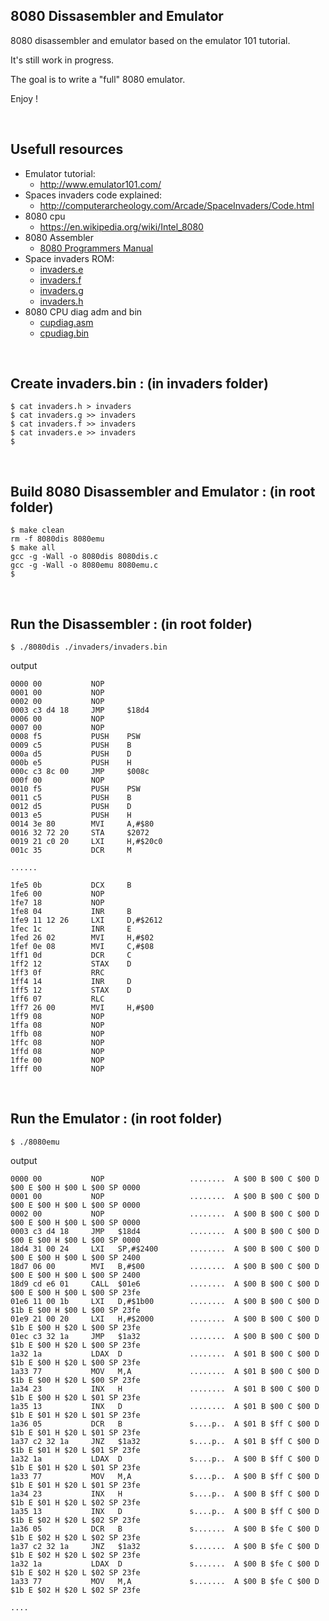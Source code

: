 8080 Dissasembler and Emulator
------------------------------

8080 disassembler and emulator based on the emulator 101 tutorial.

It's still work in progress.

The goal is to write a "full" 8080 emulator.

Enjoy !

$~$

Usefull resources
-----------------

* Emulator tutorial: 
  * http://www.emulator101.com/
* Spaces invaders code explained: 
  * http://computerarcheology.com/Arcade/SpaceInvaders/Code.html
* 8080 cpu
  * https://en.wikipedia.org/wiki/Intel_8080
* 8080 Assembler
  * [8080 Programmers Manual](./document/8080%20Programmers%20Manual.pdf)
* Space invaders ROM:
  * [invaders.e](./invaders/invaders.e)
  * [invaders.f](./invaders/invaders.f)
  * [invaders.g](./invaders/invaders.g)
  * [invaders.h](./invaders/invaders.h)
* 8080 CPU diag adm and bin
  * [cupdiag.asm](./cpudiag/cpudiag.asm)
  * [cpudiag.bin](./cpudiag/cpudiag.bin)

$~$

Create invaders.bin : (in invaders folder)
------------------------------------------
```
$ cat invaders.h > invaders
$ cat invaders.g >> invaders
$ cat invaders.f >> invaders
$ cat invaders.e >> invaders
$
```

$~$

Build 8080 Disassembler and Emulator : (in root folder)
-------------------------------------------------------
```
$ make clean
rm -f 8080dis 8080emu
$ make all
gcc -g -Wall -o 8080dis 8080dis.c
gcc -g -Wall -o 8080emu 8080emu.c
$
```

$~$

Run the Disassembler : (in root folder)
---------------------------------------
```
$ ./8080dis ./invaders/invaders.bin
```

output
```
0000 00           NOP
0001 00           NOP
0002 00           NOP
0003 c3 d4 18     JMP     $18d4
0006 00           NOP
0007 00           NOP
0008 f5           PUSH    PSW
0009 c5           PUSH    B
000a d5           PUSH    D
000b e5           PUSH    H
000c c3 8c 00     JMP     $008c
000f 00           NOP
0010 f5           PUSH    PSW
0011 c5           PUSH    B
0012 d5           PUSH    D
0013 e5           PUSH    H
0014 3e 80        MVI     A,#$80
0016 32 72 20     STA     $2072
0019 21 c0 20     LXI     H,#$20c0
001c 35           DCR     M

......

1fe5 0b           DCX     B
1fe6 00           NOP
1fe7 18           NOP
1fe8 04           INR     B
1fe9 11 12 26     LXI     D,#$2612
1fec 1c           INR     E
1fed 26 02        MVI     H,#$02
1fef 0e 08        MVI     C,#$08
1ff1 0d           DCR     C
1ff2 12           STAX    D
1ff3 0f           RRC
1ff4 14           INR     D
1ff5 12           STAX    D
1ff6 07           RLC
1ff7 26 00        MVI     H,#$00
1ff9 08           NOP
1ffa 08           NOP
1ffb 08           NOP
1ffc 08           NOP
1ffd 08           NOP
1ffe 00           NOP
1fff 00           NOP
```

$~$

Run the Emulator : (in root folder)
-----------------------------------
```
$ ./8080emu
```

output
```
0000 00           NOP                   ........  A $00 B $00 C $00 D $00 E $00 H $00 L $00 SP 0000
0001 00           NOP                   ........  A $00 B $00 C $00 D $00 E $00 H $00 L $00 SP 0000
0002 00           NOP                   ........  A $00 B $00 C $00 D $00 E $00 H $00 L $00 SP 0000
0003 c3 d4 18     JMP   $18d4           ........  A $00 B $00 C $00 D $00 E $00 H $00 L $00 SP 0000
18d4 31 00 24     LXI   SP,#$2400       ........  A $00 B $00 C $00 D $00 E $00 H $00 L $00 SP 2400
18d7 06 00        MVI   B,#$00          ........  A $00 B $00 C $00 D $00 E $00 H $00 L $00 SP 2400
18d9 cd e6 01     CALL  $01e6           ........  A $00 B $00 C $00 D $00 E $00 H $00 L $00 SP 23fe
01e6 11 00 1b     LXI   D,#$1b00        ........  A $00 B $00 C $00 D $1b E $00 H $00 L $00 SP 23fe
01e9 21 00 20     LXI   H,#$2000        ........  A $00 B $00 C $00 D $1b E $00 H $20 L $00 SP 23fe
01ec c3 32 1a     JMP   $1a32           ........  A $00 B $00 C $00 D $1b E $00 H $20 L $00 SP 23fe
1a32 1a           LDAX  D               ........  A $01 B $00 C $00 D $1b E $00 H $20 L $00 SP 23fe
1a33 77           MOV   M,A             ........  A $01 B $00 C $00 D $1b E $00 H $20 L $00 SP 23fe
1a34 23           INX   H               ........  A $01 B $00 C $00 D $1b E $00 H $20 L $01 SP 23fe
1a35 13           INX   D               ........  A $01 B $00 C $00 D $1b E $01 H $20 L $01 SP 23fe
1a36 05           DCR   B               s....p..  A $01 B $ff C $00 D $1b E $01 H $20 L $01 SP 23fe
1a37 c2 32 1a     JNZ   $1a32           s....p..  A $01 B $ff C $00 D $1b E $01 H $20 L $01 SP 23fe
1a32 1a           LDAX  D               s....p..  A $00 B $ff C $00 D $1b E $01 H $20 L $01 SP 23fe
1a33 77           MOV   M,A             s....p..  A $00 B $ff C $00 D $1b E $01 H $20 L $01 SP 23fe
1a34 23           INX   H               s....p..  A $00 B $ff C $00 D $1b E $01 H $20 L $02 SP 23fe
1a35 13           INX   D               s....p..  A $00 B $ff C $00 D $1b E $02 H $20 L $02 SP 23fe
1a36 05           DCR   B               s.......  A $00 B $fe C $00 D $1b E $02 H $20 L $02 SP 23fe
1a37 c2 32 1a     JNZ   $1a32           s.......  A $00 B $fe C $00 D $1b E $02 H $20 L $02 SP 23fe
1a32 1a           LDAX  D               s.......  A $00 B $fe C $00 D $1b E $02 H $20 L $02 SP 23fe
1a33 77           MOV   M,A             s.......  A $00 B $fe C $00 D $1b E $02 H $20 L $02 SP 23fe

....

```